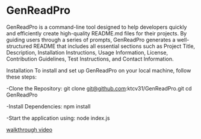 # GenReadPro

GenReadPro is a command-line tool designed to help developers quickly and efficiently create high-quality README.md files for their projects. By guiding users through a series of prompts, GenReadPro generates a well-structured README that includes all essential sections such as Project Title, Description, Installation Instructions, Usage Information, License, Contribution Guidelines, Test Instructions, and Contact Information.

Installation
To install and set up GenReadPro on your local machine, follow these steps:

-Clone the Repository:
git clone git@github.com:ktcv31/GenReadPro.git
cd GenReadPro

-Install Dependencies:
npm install

-Start the application using:
node index.js

[ walkthrough video](https://drive.google.com/file/d/1jDqMJfOyxtRA6ukQcn6Rj2uiyUNuo7eJ/view?usp=sharing)